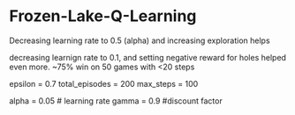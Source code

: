 # Frozen-Lake-Q-Learning

Decreasing learning rate to 0.5 (alpha) and increasing exploration helps

decreasing learnign rate to 0.1, and setting negative reward for holes helped even more. ~75% win on 50 games with <20 steps
  
  epsilon = 0.7
  total_episodes = 200
  max_steps = 100

  alpha = 0.05 # learning rate
  gamma = 0.9 #discount factor
 
